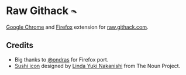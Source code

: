 # Raw Githack ![sushi icon](icon/16.png)

[Google Chrome](https://chrome.google.com/webstore/detail/raw-githack/iichepgnbggmoaijfiphjodmhkbijmkf?hl=en) and [Firefox](https://addons.mozilla.org/cs/firefox/addon/raw-githack/) extension for [raw.githack.com](https://raw.githack.com/).

## Credits

- Big thanks to [@ondras](https://github.com/ondras) for Firefox port.
- [Sushi icon](http://thenounproject.com/noun/sushi/#icon-No14497) designed by [Linda Yuki Nakanishi](http://thenounproject.com/lnakanishi) from The Noun Project.
